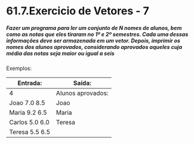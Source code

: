 # 61.7.Exercicio de Vetores - 7
##### Fazer um programa para ler um conjunto de N nomes de alunos, bem como as notas que eles tiraram no 1º e 2º semestres. Cada uma dessas informações deve ser armazenada em um vetor. Depois, imprimir os nomes dos alunos aprovados, considerando aprovados aqueles cuja média das notas seja maior ou igual a seis

Exemplos:

| Entrada:      | Saída:            |
|---------------|-------------------|
| 4             | Alunos aprovados: |
| Joao 7.0 8.5  | Joao              |
| Maria 9.2 6.5 | Maria             |
| Carlos 5.0 6.0| Teresa            |
| Teresa 5.5 6.5|                   |